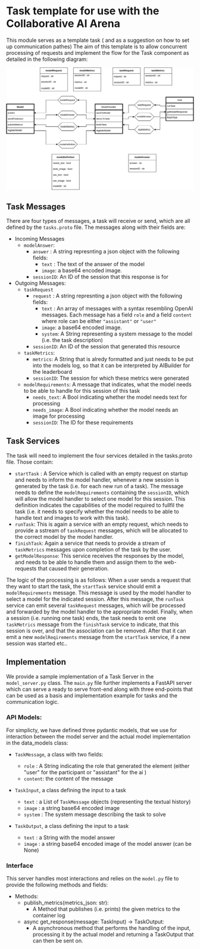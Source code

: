 # Task template for use with the Collaborative AI Arena

This module serves as a template task ( and as a suggestion on how to set up communication pathes)
The aim of this template is to allow concurrent processing of requests and implement the flow for the Task component as detailed in the following diagram:

![A diagram showing the flow of messages from the model perspective](docs/model-flow.svg)

## Task Messages

There are four types of messages, a task will receive or send, which are all defined by the `tasks.proto` file.
The messages along with their fields are:

- Incoming Messages
  - `modelAnswer`:
    - `answer` : A string represnting a json object with the following fields: 
      - `text` : The text of the answer of the model 
      - `image`: a base64 encoded image.
    - `sessionID`: An ID of the session that this response is for
- Outgoing Messages:  
  - `taskRequest`
    - `request` : A string represnting a json object with the following fields:
      - `text` : An array of messages with a syntax resembling OpenAI messages. Each message has a field `role` and a field `content` where role can be either `"assistant"` or `"user"`
      - `image`: a base64 encoded image.
      - `system`: A String representing a system message to the model (i.e. the task description)    
    - `sessionID`: An ID of the session that generated this resource
  - `taskMetrics`:
    - `metrics`: A String that is alredy formatted and just needs to be put into the models log, so that it can be interpreted by AIBuilder for the leaderboard
    - `sessionID`: The session for which these metrics were generated
  - `modelRequirements`: A message that indicates, what the model needs to be able to handle for this session of this task
    - `needs_text`: A Bool indicating whether the model needs text for processing
    - `needs_image`: A Bool indicating whether the model needs an image for processing
    - `sessionID`: The ID for these requirements

## Task Services

The task will need to implement the four services detailed in the tasks.proto file.
Those contain:

- `startTask` : A Service which is called with an empty request on startup and needs to inform the model handler, whenever a new session is generated by the task (i.e. for each new run of a task). The message needs to define the `modelRequirements` containing the `sessionID`, which will allow the model handler to select one model for this session. This definition indicates the capabilities of the model required to fullfil the task (i.e. it needs to specify whether the model needs to be able to handle text and images to work with this task).
- `runTask`:  This is again a service with an empty request, which needs to provide a sstream of `taskRequest` messages, which will be allocated to the correct model by the model handler. 
- `finishTask`: Again a service that needs to provide a stream of `taskMetrics` messages upon completion of the task by the user. 
- `getModelResponse`: This service receives the responses by the model, and needs to be able to handle them and assign them to the web-requests that caused their generation. 

The logic of the processing is as follows:
When a user sends a request that they want to start the task, the `startTask` service should emit a `modelRequirements` message. This message is used by the model handler to select a model for the indicated session.
After this message, the `runTask` service can emit several `taskRequest` messages, which will be processed and forwarded by the model handler to the appropriate model.
Finally, when a session (i.e. running one task) ends, the task needs to emit one `taskMetrics` message from the `finishTask` service to indicate, that this session is over, and that the association can be removed. After that it can emit a new `modelReqirements` message from the `startTask` service, if a new session was started etc..

## Implementation

We provide a sample implementation of a Task Server in the `model_server.py` class.
The `main.py` file further implements a FastAPI server which can serve a ready to serve front-end along with three end-points that can be used as a basis and implementation example for tasks and the communication logic.


### API Models:

For simplicty, we have defined three pydantic models, that we use for interaction between the model server and the actual model implementation in the data_models class:

- `TaskMessage`, a class with two fields:
  - `role` : A String indicating the role that generated the element (either "user" for the participant or "assistant" for the ai )
  - `content`: the content of the message
- `TaskInput`, a class defining the input to a task

  - `text` : a List of `TaskMessage` objects (representing the textual history)
  - `image` : a string base64 encoded image
  - `system` : The system message describing the task to solve

- `TaskOutput`, a class defining the input to a task
  - `text` : a String with the model answer
  - `image` : a string base64 encoded image of the model answer (can be None)

### Interface

This server handles most interactions and relies on the `model.py` file to provide the following methods and fields:

- Methods:
  - publish_metrics(metrics_json: str):
    - A Method that publishes (i.e. prints) the given metrics to the container log
  - async get_response(message: TaskInput) -> TaskOutput:
    - A asynchronous method that performs the handling of the input, processing it by the actual model and returning a TaskOutput that can then be sent on.
